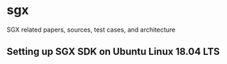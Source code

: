 # sgx
SGX related papers, sources, test cases, and architecture

## Setting up SGX SDK on Ubuntu Linux 18.04 LTS


